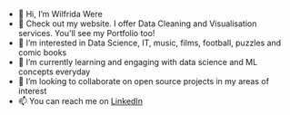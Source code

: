 - 👋 Hi, I’m Wilfrida Were
- 👀 Check out my website. I offer Data Cleaning and Visualisation services. You'll see my Portfolio too!
- 👀 I’m interested in Data Science, IT, music, films, football, puzzles and comic books
- 🌱 I’m currently learning and engaging with data science and ML concepts everyday
- 💞️ I’m looking to collaborate on open source projects in my areas of interest
- 📫 You can reach me on [LinkedIn](https://www.linkedin.com/in/wilfridawere/)

<!---
Wilfrida-Were/Wilfrida-Were is a ✨ special ✨ repository because its `README.md` (this file) appears on your GitHub profile.
You can click the Preview link to take a look at your changes.
--->
